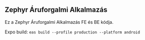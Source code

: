 ## Zephyr Áruforgalmi Alkalmazás

Ez a Zephyr Áruforgalmi Alkalmazás FE és BE kódja.

Expo build: `eas build --profile production --platform android`
